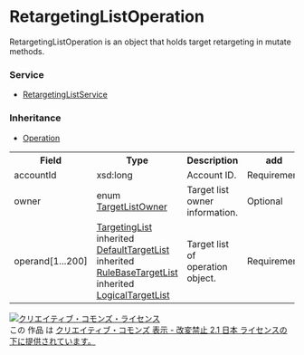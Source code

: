 # RetargetingListOperation
RetargetingListOperation is an object that holds target retargeting in mutate methods.

### Service
+ [RetargetingListService](../services/RetargetingListService.md)

### Inheritance
+ [Operation](../data/Operation.md)

<table>
 <tr>
  <th>Field</th>
  <th>Type</th>
  <th>Description</th>
  <th>add</th>
  <th>set</th>
  <th>remove</th>
 </tr>
 <tr>
  <td>accountId</td>
  <td>xsd:long</td>
  <td>Account ID.</td>
  <td>Requirement</td>
  <td>Requirement</td>
  <td>Requirement</td>
 </tr>
 <tr>
  <td>owner</td>
  <td>enum <a href="./TargetListOwner.md">TargetListOwner</a></td>
  <td>Target list owner information.</td>
  <td>Optional</td>
  <td>-</td>
  <td>-</td>
 </tr>
 <tr>
  <td>operand[1...200]</td>
  <td><a href="./TargetingList.md">TargetingList</a><br>inherited <a href="./DefaultTargetList.md">DefaultTargetList</a><br>inherited <a href="./RuleBaseTargetList.md">RuleBaseTargetList</a><br>inherited <a href="./LogicalTargetList.md">LogicalTargetList</a></td>
  <td>Target list of operation object.</td>
  <td>Requirement</td>
  <td>Requirement</td>
  <td>Requirement</td>
 </tr>
</table>

<a rel="license" href="http://creativecommons.org/licenses/by-nd/2.1/jp/"><img alt="クリエイティブ・コモンズ・ライセンス" style="border-width:0" src="https://i.creativecommons.org/l/by-nd/2.1/jp/88x31.png" /></a><br />この 作品 は <a rel="license" href="http://creativecommons.org/licenses/by-nd/2.1/jp/">クリエイティブ・コモンズ 表示 - 改変禁止 2.1 日本 ライセンスの下に提供されています。</a>
